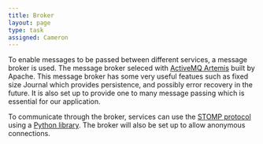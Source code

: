 ```yaml
---
title: Broker
layout: page
type: task
assigned: Cameron
---
```


To enable messages to be passed between different services, a message broker is used.
The message broker seleced with [ActiveMQ Artemis](https://activemq.apache.org/components/artemis/) built by Apache.
This message broker has some very useful featues such as fixed size Journal which provides persistence, and possibly error recovery in the future.
It is also set up to provide one to many message passing which is essential for our application.

To communicate through the broker, services can use the [STOMP protocol](https://stomp.github.io/) using a [Python library](https://pypi.org/project/stomp-py/).
The broker will also be set up to allow anonymous connections.
